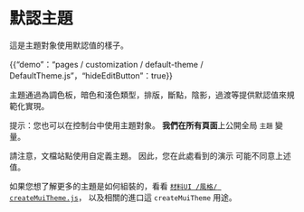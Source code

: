 # 默認主題

<p class="description">這是主題對象使用默認值的樣子。</p>

{{“demo”：“pages / customization / default-theme / DefaultTheme.js”，“hideEditButton”：true}}

主題通過為調色板，暗色和淺色類型，排版，斷點，陰影，過渡等提供默認值來規範化實現。

提示：您也可以在控制台中使用主題對象。 **我們在所有頁面**上公開全局 `主題` 變量。

請注意，文檔站點使用自定義主題。 因此，您在此處看到的演示 可能不同意上述值。

如果您想了解更多的主題是如何組裝的，看看 [`材料UI /風格/ createMuiTheme.js`](https://github.com/mui-org/material-ui/blob/master/packages/material-ui/src/styles/createMuiTheme.js)， 以及相關的進口這 `createMuiTheme` 用途。